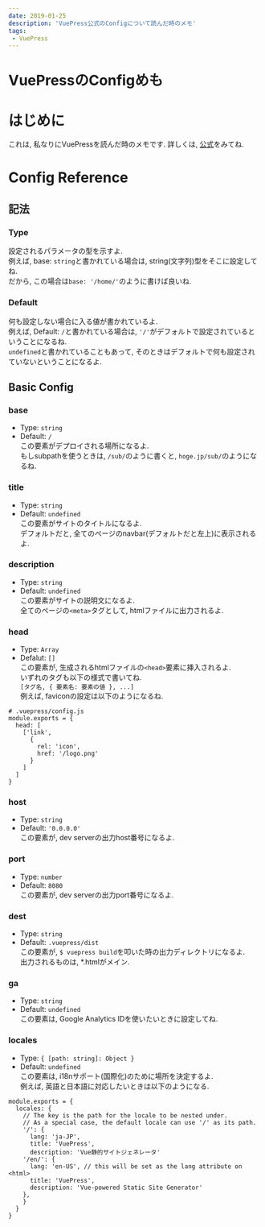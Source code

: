```yaml
---
date: 2019-01-25
description: 'VuePress公式のConfigについて読んだ時のメモ'
tags:
 - VuePress
---
```


# VuePressのConfigめも
# はじめに
これは, 私なりにVuePressを読んだ時のメモです.
詳しくは, [公式](https://vuepress.vuejs.org/config)をみてね.

# Config Reference

## 記法
### Type
設定されるパラメータの型を示すよ.  
例えば, base: `string`と書かれている場合は, string(文字列)型をそこに設定してね.  
だから, この場合は`base: '/home/'`のように書けば良いね.  

### Default
何も設定しない場合に入る値が書かれているよ.  
例えば, Default: `/`と書かれている場合は, `'/'`がデフォルトで設定されているということになるね.  
`undefined`と書かれていることもあって, そのときはデフォルトで何も設定されていないということになるよ.

## Basic Config
### base
 - Type: `string`
 - Default: `/`  
この要素がデプロイされる場所になるよ.  
もしsubpathを使うときは, `/sub/`のように書くと, `hoge.jp/sub/`のようになるね.

### title
 - Type: `string`
 - Default: `undefined`  
この要素がサイトのタイトルになるよ.  
デフォルトだと, 全てのページのnavbar(デフォルトだと左上)に表示されるよ.

### description
 - Type: `string`
 - Default: `undefined`  
この要素がサイトの説明文になるよ.  
全てのページの`<meta>`タグとして, htmlファイルに出力されるよ.

### head
 - Type: `Array`
 - Defalut: `[]`  
この要素が, 生成されるhtmlファイルの`<head>`要素に挿入されるよ.  
いずれのタグも以下の様式で書いてね.  
`[タグ名, { 要素名: 要素の値 }, ...]`  
例えば, faviconの設定は以下のようになるね.  
```
# .vuepress/config.js
module.exports = {
  head: [
    ['link',
      {
        rel: 'icon',
        href: '/logo.png'
      }
    ]
  ]
}
```

### host
 - Type: `string`
 - Default: `'0.0.0.0'`  
この要素が, dev serverの出力host番号になるよ.  

### port
 - Type: `number`
 - Default: `8080`  
この要素が, dev serverの出力port番号になるよ.

### dest
 - Type: `string`
 - Default: `.vuepress/dist`  
この要素が, `$ vuepress build`を叩いた時の出力ディレクトリになるよ.  
出力されるものは, *.htmlがメイン.

### ga
 - Type: `string`
 - Default: `undefined`  
この要素は, Google Analytics IDを使いたいときに設定してね.

### locales
 - Type: `{ [path: string]: Object }`
 - Default: `undefined`  
この要素は, i18nサポート(国際化)のために場所を決定するよ.  
例えば, 英語と日本語に対応したいときは以下のようになる.  
```
module.exports = {
  locales: {
    // The key is the path for the locale to be nested under.
    // As a special case, the default locale can use '/' as its path.
    '/': {
      lang: 'ja-JP',
      title: 'VuePress',
      description: 'Vue静的サイトジェネレータ'
    '/en/': {
      lang: 'en-US', // this will be set as the lang attribute on <html>
      title: 'VuePress',
      description: 'Vue-powered Static Site Generator'
    },
    }
  }
}
```